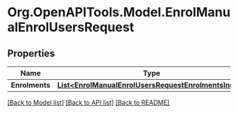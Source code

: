 # Org.OpenAPITools.Model.EnrolManualEnrolUsersRequest

## Properties

Name | Type | Description | Notes
------------ | ------------- | ------------- | -------------
**Enrolments** | [**List&lt;EnrolManualEnrolUsersRequestEnrolmentsInner&gt;**](EnrolManualEnrolUsersRequestEnrolmentsInner.md) |  | 

[[Back to Model list]](../README.md#documentation-for-models) [[Back to API list]](../README.md#documentation-for-api-endpoints) [[Back to README]](../README.md)

